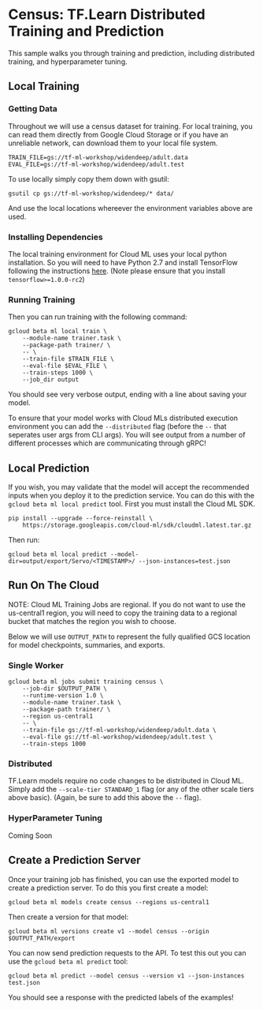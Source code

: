 # Census: TF.Learn Distributed Training and Prediction

This sample walks you through training and prediction, including distributed training, and hyperparameter tuning.

## Local Training

### Getting Data

Throughout we will use a census dataset for training. For local training, you can read them directly from Google Cloud Storage or if you have an unreliable network, can download them to your local file system.

```
TRAIN_FILE=gs://tf-ml-workshop/widendeep/adult.data
EVAL_FILE=gs://tf-ml-workshop/widendeep/adult.test
```

To use locally simply copy them down with gsutil:
```
gsutil cp gs://tf-ml-workshop/widendeep/* data/
```

And use the local locations whereever the environment variables above are used.


### Installing Dependencies

The local training environment for Cloud ML uses your local python installation. So you will need to have Python 2.7 and install TensorFlow following the instructions [here](https://www.tensorflow.org/versions/r1.0/get_started/os_setup). (Note please ensure that you install `tensorflow>=1.0.0-rc2`)

### Running Training

Then you can run training with the following command:

```
gcloud beta ml local train \
    --module-name trainer.task \
    --package-path trainer/ \
    -- \
    --train-file $TRAIN_FILE \
    --eval-file $EVAL_FILE \
    --train-steps 1000 \
    --job_dir output
```

You should see very verbose output, ending with a line about saving your model.

To ensure that your model works with Cloud MLs distributed execution environment you can add the `--distributed` flag (before the `--` that seperates user args from CLI args). You will see output from a number of different processes which are communicating through gRPC!

## Local Prediction

If you wish, you may validate that the model will accept the recommended inputs when you deploy it to the prediction service. You can do this with the `gcloud beta ml local predict` tool. First you must install the Cloud ML SDK.

```
pip install --upgrade --force-reinstall \
    https://storage.googleapis.com/cloud-ml/sdk/cloudml.latest.tar.gz
```

Then run:

```
gcloud beta ml local predict --model-dir=output/export/Servo/<TIMESTAMP>/ --json-instances=test.json
```

## Run On The Cloud

NOTE: Cloud ML Training Jobs are regional. If you do not want to use the us-central1 region, you will need to copy the training data to a regional bucket that matches the region you wish to choose.

Below we will use `OUTPUT_PATH` to represent the fully qualified GCS location for model checkpoints, summaries, and exports. 

### Single Worker

```
gcloud beta ml jobs submit training census \
    --job-dir $OUTPUT_PATH \
    --runtime-version 1.0 \
    --module-name trainer.task \
    --package-path trainer/ \
    --region us-central1
    -- \
    --train-file gs://tf-ml-workshop/widendeep/adult.data \
    --eval-file gs://tf-ml-workshop/widendeep/adult.test \
    --train-steps 1000
```

### Distributed

TF.Learn models require no code changes to be distributed in Cloud ML. Simply add the `--scale-tier STANDARD_1` flag (or any of the other scale tiers above basic). (Again, be sure to add this above the `--` flag).

### HyperParameter Tuning

Coming Soon

## Create a Prediction Server

Once your training job has finished, you can use the exported model to create a prediction server. To do this you first create a model:

```
gcloud beta ml models create census --regions us-central1
```

Then create a version for that model:

```
gcloud beta ml versions create v1 --model census --origin $OUTPUT_PATH/export
```

You can now send prediction requests to the API. To test this out you can use the `gcloud beta ml predict` tool:

```
gcloud beta ml predict --model census --version v1 --json-instances test.json
```

You should see a response with the predicted labels of the examples!
